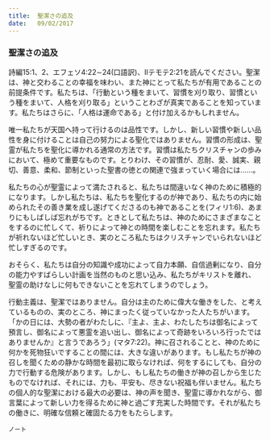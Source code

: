 ```yaml
---
title:  聖潔さの追及
date:   09/02/2017
---
```


### 聖潔さの追及

詩編15:1、2、エフェソ4:22∼24(口語訳)、IIテモテ2:21を読んでください。聖潔は、神と交わることの幸福を味わい、また神にとって私たちが有用であることの前提条件です。私たちは、「行動という種をまいて、習慣を刈り取り、習慣という種をまいて、人格を刈り取る」ということわざが真実であることを知っています。私たちはさらに、「人格は運命である」と付け加えるかもしれません。

唯一私たちが天国へ持って行けるのは品性です。しかし、新しい習慣や新しい品性を身に付けることは自己の努力による聖化ではありません。習慣の形成は、聖霊が私たちを聖化に導かれる通常の方法です。習慣は私たちクリスチャンの歩みにおいて、極めて重要なものです。とりわけ、その習慣が、忍耐、愛、誠実、親切、善意、柔和、節制といった聖書の徳との関連で強まっていく場合には......。

私たちの心が聖霊によって満たされると、私たちは間違いなく神のために積極的になります。しかし私たちは、私たちを聖化するのが神であり、私たちの内に始められたその善き業を成し遂げてくださるのも神であることを(フィリ1:6)、あまりにもしばしば忘れがちです。ときとして私たちは、神のためにさまざまなことをするのに忙しくて、祈りによって神との時間を楽しむことを忘れます。私たちが祈れないほど忙しいとき、実のところ私たちはクリスチャンでいられないほど忙しすぎるのです。

おそらく、私たちは自分の知識や成功によって自力本願、自信過剰になり、自分の能力やすばらしい計画を当然のものと思い込み、私たちがキリストを離れ、聖霊の助けなしに何もできないことを忘れてしまうのでしょう。

行動主義は、聖潔ではありません。自分は主のために偉大な働きをした、と考えているものの、実のところ、神にまったく従っていなかった人たちがいます。「かの日には、大勢の者がわたしに、『主よ、主よ、わたしたちは御名によって預言し、御名によって悪霊を追い出し、御名によって奇跡をいろいろ行ったではありませんか』と言うであろう」(マタ7:22)。神に召されることと、神のために何かを死物狂いですることの間には、大きな違いがあります。もし私たちが神の召しを聞くための静かな時間を最初に取らなければ、何をするにしても、自分の力で行動する危険があります。しかし、もし私たちの働きが神の召しから生じたものでなければ、それには、力も、平安も、尽きない祝福も伴いません。私たちの個人的な聖潔における最大の必要は、神の声を聞き、聖霊に導かれながら、御言葉によって新しい力を得るために神と過ごす充実した時間です。それが私たちの働きに、明確な信頼と確固たる力をもたらします。

`ノート`

